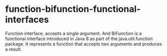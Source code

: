# function-bifunction-functional-interfaces

Function interface, accepts a single argument. And BiFunction is a functional interface introduced in Java 8 as part of the java.util.function package. It represents a function that accepts two arguments and produces a result.
